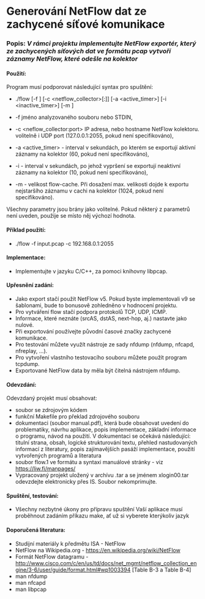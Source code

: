# Generování NetFlow dat ze zachycené síťové komunikace

### Popis: _V rámci projektu implementujte NetFlow exportér, který ze zachycených síťových dat ve formátu pcap vytvoří záznamy NetFlow, které odešle na kolektor_

#### Použití: 
Program musí podporovat následující syntax pro spuštění:

- ./flow [-f <file>] [-c <netflow_collector>[:<port>]] [-a <active_timer>] [-i <inactive_timer>] [-m <count>]
- -f <file> jméno analyzovaného souboru nebo STDIN,

- -c <neflow_collector:port> IP adresa, nebo hostname NetFlow kolektoru. volitelně i UDP port (127.0.0.1:2055, pokud není specifikováno),

- -a <active_timer> - interval v sekundách, po kterém se exportují aktivní záznamy na kolektor (60, pokud není specifikováno),

- -i <seconds> - interval v sekundách, po jehož vypršení se exportují neaktivní záznamy na kolektor (10, pokud není specifikováno),

- -m <count> - velikost flow-cache. Při dosažení max. velikosti dojde k exportu nejstaršího záznamu v cachi na kolektor (1024, pokud není specifikováno).

Všechny parametry jsou brány jako volitelné. Pokud některý z parametrů není uveden, použije se místo něj výchozí hodnota.

#### Příklad použití:
- ./flow -f input.pcap -c 192.168.0.1:2055

#### Implementace:
- Implementujte v jazyku C/C++, za pomoci knihovny libpcap.

#### Upřesnění zadání:
- Jako export stačí použít NetFlow v5. Pokud byste implementovali v9 se šablonami, bude to bonusově zohledněno v hodnocení projektu.
- Pro vytváření flow stačí podpora protokolů TCP, UDP, ICMP.
- Informace, které neznáte (srcAS, dstAS, next-hop, aj.) nastavte jako nulové.
- Při exportování používejte původní časové značky zachycené komunikace.
- Pro testování můžete využít nástroje ze sady nfdump (nfdump, nfcapd, nfreplay, ...).
- Pro vytvoření vlastního testovacího souboru můžete použít program tcpdump.
- Exportované NetFlow data by měla být čitelná nástrojem nfdump.

#### Odevzdání:
Odevzdaný projekt musí obsahovat:
- soubor se zdrojovým kódem
- funkční Makefile pro překlad zdrojového souboru
- dokumentaci (soubor manual.pdf), která bude obsahovat uvedení do problematiky, návrhu aplikace, popis implementace, základní informace o programu, návod na použití. V dokumentaci se očekává následující: titulní strana, obsah, logické strukturování textu, přehled nastudovaných informací z literatury, popis zajímavějších pasáží implementace, použití vytvořených programů a literatura
- soubor flow.1 ve formátu a syntaxi manuálové stránky - viz https://liw.fi/manpages/
- Vypracovaný projekt uložený v archívu .tar a se jménem xlogin00.tar odevzdejte elektronicky přes IS. Soubor nekomprimujte.

#### Spuštění, testování:
- Všechny nezbytné úkony pro přípravu spuštění Vaší aplikace musí proběhnout zadáním příkazu make, ať už si vyberete kterýkoliv jazyk

#### Doporučená literatura:
- Studijní materiály k předmětu ISA - NetFlow
- NetFlow na Wikipedia.org - https://en.wikipedia.org/wiki/NetFlow
- Formát NetFlow datagramu - http://www.cisco.com/c/en/us/td/docs/net_mgmt/netflow_collection_engine/3-6/user/guide/format.html#wp1003394 [Table B-3 a Table B-4]
- man nfdump
- man nfcapd
- man libpcap
